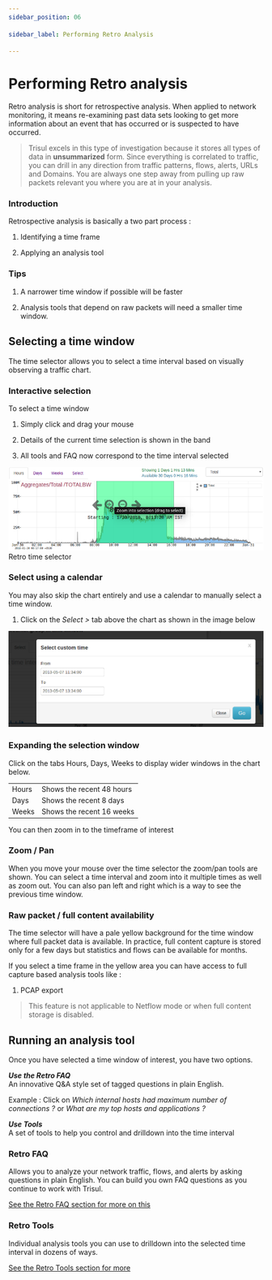 ```yaml
---
sidebar_position: 06

sidebar_label: Performing Retro Analysis

---
```

# Performing Retro analysis

Retro analysis is short for retrospective analysis. When applied to
network monitoring, it means re-examining past data sets looking to get
more information about an event that has occurred or is suspected to
have occurred.

> Trisul excels in this type of investigation because it stores all
> types of data in **unsummarized** form. Since everything is correlated
> to traffic, you can drill in any direction from traffic patterns,
> flows, alerts, URLs and Domains. You are always one step away from
> pulling up raw packets relevant you where you are at in your analysis.

### Introduction

Retrospective analysis is basically a two part process :  

1. Identifying a time frame  

2. Applying an analysis tool

### Tips

1. A narrower time window if possible will be faster

2. Analysis tools that depend on raw packets will need a smaller time window.

## Selecting a time window

The time selector allows you to select a time interval based on visually
observing a traffic chart.

### Interactive selection

To select a time window  

1. Simply click and drag your mouse  

2. Details of the current time selection is shown in the band  

3. All tools and FAQ now correspond to the time interval selected

![](images/retro_time.png)  
Retro time selector

### Select using a calendar

You may also skip the chart entirely and use a calendar to manually
select a time window.

1. Click on the *Select \>* tab above the chart as shown in the image
   below

![](images/retro_date.png)

### Expanding the selection window

Click on the tabs Hours, Days, Weeks to display wider windows in the
chart below.

|       |                           |
| ----- | ------------------------- |
| Hours | Shows the recent 48 hours |
| Days  | Shows the recent 8 days   |
| Weeks | Shows the recent 16 weeks |

You can then zoom in to the timeframe of interest

### Zoom / Pan

When you move your mouse over the time selector the zoom/pan tools are
shown. You can select a time interval and zoom into it multiple times as
well as zoom out. You can also pan left and right which is a way to see
the previous time window.

### Raw packet / full content availability

The time selector will have a pale yellow background for the time window
where full packet data is available. In practice, full content capture
is stored only for a few days but statistics and flows can be available
for months.

If you select a time frame in the yellow area you can have access to
full capture based analysis tools like :

1. PCAP export

> This feature is not applicable to Netflow mode or when full
> content storage is disabled.

## Running an analysis tool

Once you have selected a time window of interest, you have two options.

***Use the Retro FAQ***  
An innovative Q&A style set of tagged questions in plain English.

Example : Click on *Which internal hosts had maximum number of
connections ?* or *What are my top hosts and applications ?*

***Use Tools***   
A set of tools to help you control and drilldown into the time interval

### Retro FAQ

Allows you to analyze your network traffic, flows, and alerts by asking
questions in plain English. You can build you own FAQ questions as you
continue to work with Trisul.

[See the Retro FAQ section for more on this](retrofaq)

### Retro Tools

Individual analysis tools you can use to drilldown into the selected
time interval in dozens of ways.

[See the Retro Tools section for more](retrotools)
